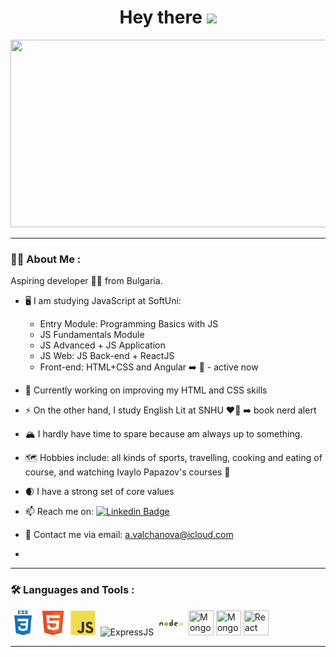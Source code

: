 <!-- <div id="header" align="center">
  <img src="https://media.giphy.com/media/hpXdHPfFI5wTABdDx9/giphy.gif" width="100"/>
  
  <div id="badges">
  <a href="https://www.linkedin.com/in/aleksandra-valchanova-83a86a254/">
    <img src="https://img.shields.io/badge/LinkedIn-blue?style=for-the-badge&logo=linkedin&logoColor=white" alt="LinkedIn Badge"/>
  </a>
</div> -->

<h1 align="center">
  Hey there
  <img src="https://media.giphy.com/media/hvRJCLFzcasrR4ia7z/giphy.gif" width="30px"/>
</h1>
<div align="center">
  <img src="https://media.giphy.com/media/L1R1tvI9svkIWwpVYr/giphy.gif" width="600" height="300"/>
</div>

</div>


---

### :woman_technologist: About Me :

Aspiring developer :supervillain_woman: from Bulgaria.

- :desktop_computer: I am studying JavaScript at SoftUni:
  * Entry Module: Programming Basics with JS
  * JS Fundamentals Module
  * JS Advanced + JS Application
  * JS Web: JS Back-end + ReactJS 
  * Front-end: HTML+CSS and Angular  :arrow_right: :runner: - active now

- :seedling: Currently working on improving my HTML and CSS skills

- :zap: On the other hand, I study English Lit at SNHU :heart_on_fire: :arrow_right: book nerd alert

- :mountain_snow: I hardly have time to spare because am always up to something. 

- :world_map: Hobbies include: all kinds of sports, travelling, cooking and eating of course, and watching Ivaylo Papazov's courses :ribbon:

- :waxing_crescent_moon: I have a strong set of core values 

<!-- - :black_cat: Slowly being dragged to the cat side :paw_prints: -->
- :mailbox: Reach me on: [![Linkedin Badge](https://img.shields.io/badge/LinkedIn-blue?style=for-the-badge&logo=linkedin&logoColor=white)](https://www.linkedin.com/in/aleksandra-valchanova-83a86a254/)

- :email: Contact me via email: a.valchanova@icloud.com
- <img src="https://komarev.com/ghpvc/?username=avalchanova&style=flat-square&color=blue" alt=""/>

---

### :hammer_and_wrench: Languages and Tools :

<div>
  <img src="https://github.com/devicons/devicon/blob/master/icons/css3/css3-plain-wordmark.svg"  title="CSS3" alt="CSS" width="40" height="40"/>&nbsp;
  <img src="https://github.com/devicons/devicon/blob/master/icons/html5/html5-original.svg" title="HTML5" alt="HTML" width="40" height="40"/>&nbsp;
  <img src="https://github.com/devicons/devicon/blob/master/icons/javascript/javascript-original.svg" title="JavaScript" alt="JavaScript" width="40" height="40"/>&nbsp;
  <img src="https://miro.medium.com/max/1400/1*XP-mZOrIqX7OsFInN2ngRQ.png" title="ExpressJS"  alt="ExpressJS" width="40" height="40"/>&nbsp;
  <img src="https://github.com/devicons/devicon/blob/master/icons/nodejs/nodejs-original-wordmark.svg" title="NodeJS" alt="NodeJS" width="40" height="40"/>&nbsp;
  <img src="https://1000logos.net/wp-content/uploads/2020/08/MongoDB-Logo.jpg" title="MongoDB" **alt="MongoDB" width="40" height="40"/>
  <img src="https://avatars.githubusercontent.com/u/7552965?s=280&v=4" title="MongooseJS" **alt="MongooseJS" width="40" height="40"/>
  <img src="https://brandslogos.com/wp-content/uploads/thumbs/react-logo-1.png" title="React" **alt="React" width="40" height="40"/>
</div>

---

<!-- ### :fire: My Stats :

<img src="https://github-readme-stats.vercel.app/api/top-langs?username=zluvsand&layout=compact"/>

---

### :fire: Contributions and Streaks :

<img src="https://github-readme-streak-stats.herokuapp.com/?user=zluvsand"/> -->

